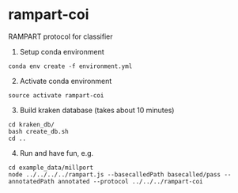 # rampart-coi
RAMPART protocol for classifier

1. Setup conda environment
```
conda env create -f environment.yml
```
2. Activate conda environment
```
source activate rampart-coi
```
3. Build kraken database (takes about 10 minutes)
```           
cd kraken_db/
bash create_db.sh 
cd ..
```
4. Run and have fun, e.g.
```
cd example_data/millport
node ../../../../rampart.js --basecalledPath basecalled/pass --annotatedPath annotated --protocol ../../../rampart-coi
```
